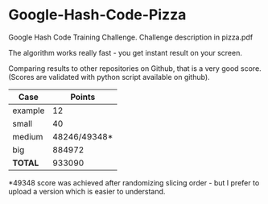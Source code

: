# Google-Hash-Code-Pizza
<p>Google Hash Code Training Challenge. Challenge description in pizza.pdf</p>
<p>The algorithm works really fast - you get instant result on your screen.</p>
<p>Comparing results to other repositories on Github, that is a very good score.<br>
(Scores are validated with python script available on github).</p>
<table class="table table-striped table-bordered">
<thead>
<tr>
<th>Case</th>
<th>Points</th>
</tr>
</thead>
<tbody>
<tr>
<td>example</td>
<td>12</td>
</tr>
<tr>
<td>small</td>
<td>40</td>
</tr>
<tr>
<td>medium</td>
<td>48246/49348*</td>
</tr>
<tr>
<td>big</td>
<td>884972</td>
</tr>
<tr>
<td><strong>TOTAL</strong></td>
<td>933090</td>
</tr>
</tbody>
</table>
<p>*49348 score was achieved after randomizing slicing order - but I prefer to upload a version which is easier to understand.</p>
